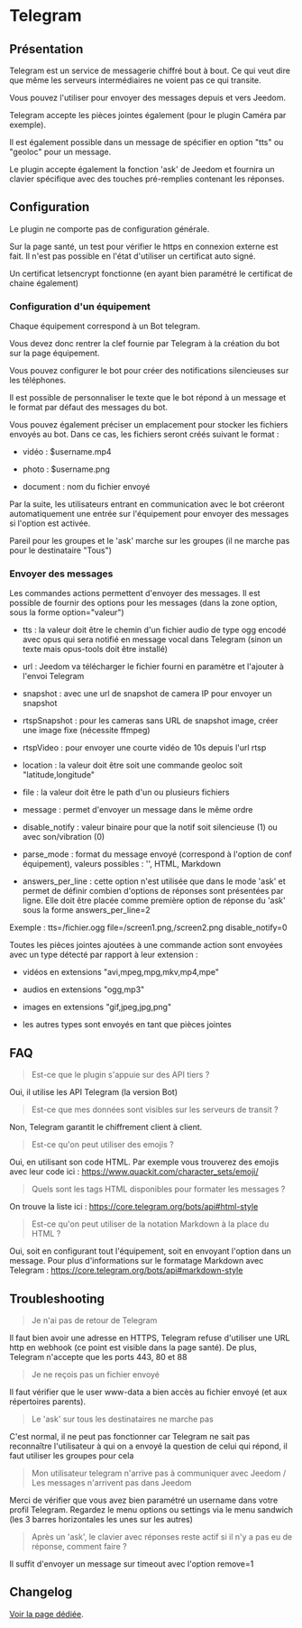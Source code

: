 # Telegram

## Présentation

Telegram est un service de messagerie chiffré bout à bout. Ce qui veut dire que même les serveurs intermédiaires ne voient pas ce qui transite.

Vous pouvez l'utiliser pour envoyer des messages depuis et vers Jeedom.

Telegram accepte les pièces jointes également (pour le plugin Caméra par exemple).

Il est également possible dans un message de spécifier en option "tts" ou "geoloc" pour un message.

Le plugin accepte également la fonction 'ask' de Jeedom et fournira un clavier spécifique avec des touches pré-remplies contenant les réponses.

## Configuration

Le plugin ne comporte pas de configuration générale.

Sur la page santé, un test pour vérifier le https en connexion externe est fait. Il n'est pas possible en l'état d'utiliser un certificat auto signé.

Un certificat letsencrypt fonctionne (en ayant bien paramétré le certificat de chaine également)

### Configuration d'un équipement

Chaque équipement correspond à un Bot telegram.

Vous devez donc rentrer la clef fournie par Telegram à la création du bot sur la page équipement.

Vous pouvez configurer le bot pour créer des notifications silencieuses sur les téléphones.

Il est possible de personnaliser le texte que le bot répond à un message et le format par défaut des messages du bot.

Vous pouvez également préciser un emplacement pour stocker les fichiers envoyés au bot. Dans ce cas, les fichiers seront créés suivant le format :

* vidéo : $username.mp4

* photo : $username.png

* document : nom du fichier envoyé

Par la suite, les utilisateurs entrant en communication avec le bot créeront automatiquement une entrée sur l'équipement pour envoyer des messages si l'option est activée.

Pareil pour les groupes et le 'ask' marche sur les groupes (il ne marche pas pour le destinataire "Tous")

### Envoyer des messages

Les commandes actions permettent d'envoyer des messages. Il est possible de fournir des options pour les messages (dans la zone option, sous la forme option="valeur")

* tts : la valeur doit être le chemin d'un fichier audio de type ogg encodé avec opus qui sera notifié en message vocal dans Telegram (sinon un texte mais opus-tools doit être installé)

* url : Jeedom va télécharger le fichier fourni en paramètre et l'ajouter à l'envoi Telegram

* snapshot : avec une url de snapshot de camera IP pour envoyer un snapshot

* rtspSnapshot : pour les cameras sans URL de snapshot image, créer une image fixe (nécessite ffmpeg)

* rtspVideo : pour envoyer une courte vidéo de 10s depuis l'url rtsp

* location : la valeur doit être soit une commande geoloc soit "latitude,longitude"

* file : la valeur doit être le path d'un ou plusieurs fichiers

* message : permet d'envoyer un message dans le même ordre

* disable_notify : valeur binaire pour que la notif soit silencieuse (1) ou avec son/vibration (0)

* parse_mode : format du message envoyé (correspond à l'option de conf équipement), valeurs possibles : '', HTML, Markdown

* answers_per_line : cette option n'est utilisée que dans le mode 'ask' et permet de définir combien d'options de réponses sont présentées par ligne. Elle doit être placée comme première option de réponse du 'ask' sous la forme answers_per_line=2

Exemple : tts=/fichier.ogg file=/screen1.png,/screen2.png disable_notify=0

Toutes les pièces jointes ajoutées à une commande action sont envoyées avec un type détecté par rapport à leur extension :

* vidéos en extensions "avi,mpeg,mpg,mkv,mp4,mpe"

* audios en extensions "ogg,mp3"

* images en extensions "gif,jpeg,jpg,png"

* les autres types sont envoyés en tant que pièces jointes

## FAQ

> Est-ce que le plugin s'appuie sur des API tiers ?

Oui, il utilise les API Telegram (la version Bot)

>Est-ce que mes données sont visibles sur les serveurs de transit ?

Non, Telegram garantit le chiffrement client à client.

>Est-ce qu'on peut utiliser des emojis ?

Oui, en utilisant son code HTML. Par exemple vous trouverez des emojis avec leur code ici :
https://www.quackit.com/character_sets/emoji/

>Quels sont les tags HTML disponibles pour formater les messages ?

On trouve la liste ici :
https://core.telegram.org/bots/api#html-style

>Est-ce qu'on peut utiliser de la notation Markdown à la place du HTML ?

Oui, soit en configurant tout l'équipement, soit en envoyant l'option dans un message. Pour plus d'informations sur le formatage Markdown avec Telegram :
https://core.telegram.org/bots/api#markdown-style

## Troubleshooting

>Je n'ai pas de retour de Telegram

Il faut bien avoir une adresse en HTTPS, Telegram refuse d'utiliser une URL http en webhook (ce point est visible dans la page santé). De plus, Telegram n'accepte que les ports 443, 80 et 88

>Je ne reçois pas un fichier envoyé

Il faut vérifier que le user www-data a bien accès au fichier envoyé (et aux répertoires parents).

>Le 'ask' sur tous les destinataires ne marche pas

C'est normal, il ne peut pas fonctionner car Telegram ne sait pas reconnaître l'utilisateur à qui on a envoyé la question de celui qui répond, il faut utiliser les groupes pour cela

>Mon utilisateur telegram n'arrive pas à communiquer avec Jeedom / Les messages n'arrivent pas dans Jeedom

Merci de vérifier que vous avez bien paramétré un username dans votre profil Telegram. Regardez le menu options ou settings via le menu sandwich (les 3 barres horizontales les unes sur les autres)

>Après un 'ask', le clavier avec réponses reste actif si il n'y a pas eu de réponse, comment faire ?

Il suffit d'envoyer un message sur timeout avec l'option remove=1

## Changelog

[Voir la page dédiée](changelog.md).
